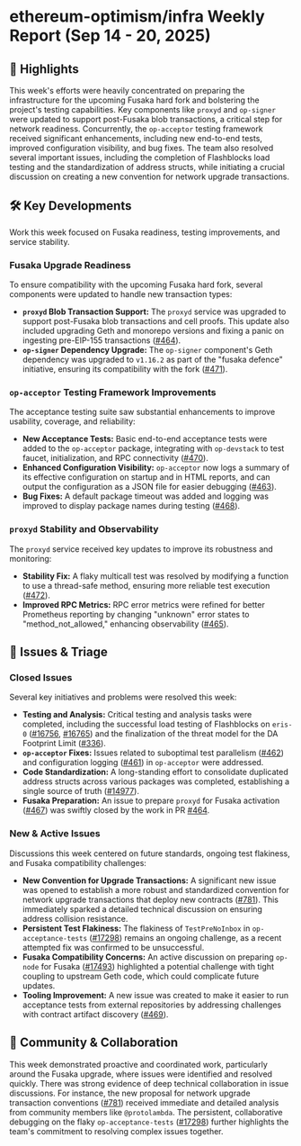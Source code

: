 # ethereum-optimism/infra Weekly Report (Sep 14 - 20, 2025)

## 🚀 Highlights
This week's efforts were heavily concentrated on preparing the infrastructure for the upcoming Fusaka hard fork and bolstering the project's testing capabilities. Key components like `proxyd` and `op-signer` were updated to support post-Fusaka blob transactions, a critical step for network readiness. Concurrently, the `op-acceptor` testing framework received significant enhancements, including new end-to-end tests, improved configuration visibility, and bug fixes. The team also resolved several important issues, including the completion of Flashblocks load testing and the standardization of address structs, while initiating a crucial discussion on creating a new convention for network upgrade transactions.

## 🛠️ Key Developments
Work this week focused on Fusaka readiness, testing improvements, and service stability.

### Fusaka Upgrade Readiness
To ensure compatibility with the upcoming Fusaka hard fork, several components were updated to handle new transaction types:
- **`proxyd` Blob Transaction Support:** The `proxyd` service was upgraded to support post-Fusaka blob transactions and cell proofs. This update also included upgrading Geth and monorepo versions and fixing a panic on ingesting pre-EIP-155 transactions ([#464](https://github.com/ethereum-optimism/infra/pull/464)).
- **`op-signer` Dependency Upgrade:** The `op-signer` component's Geth dependency was upgraded to `v1.16.2` as part of the "fusaka defence" initiative, ensuring its compatibility with the fork ([#471](https://github.com/ethereum-optimism/infra/pull/471)).

### `op-acceptor` Testing Framework Improvements
The acceptance testing suite saw substantial enhancements to improve usability, coverage, and reliability:
- **New Acceptance Tests:** Basic end-to-end acceptance tests were added to the `op-acceptor` package, integrating with `op-devstack` to test faucet, initialization, and RPC connectivity ([#470](https://github.com/ethereum-optimism/infra/pull/470)).
- **Enhanced Configuration Visibility:** `op-acceptor` now logs a summary of its effective configuration on startup and in HTML reports, and can output the configuration as a JSON file for easier debugging ([#463](https://github.com/ethereum-optimism/infra/pull/463)).
- **Bug Fixes:** A default package timeout was added and logging was improved to display package names during testing ([#468](https://github.com/ethereum-optimism/infra/pull/468)).

### `proxyd` Stability and Observability
The `proxyd` service received key updates to improve its robustness and monitoring:
- **Stability Fix:** A flaky multicall test was resolved by modifying a function to use a thread-safe method, ensuring more reliable test execution ([#472](https://github.com/ethereum-optimism/infra/pull/472)).
- **Improved RPC Metrics:** RPC error metrics were refined for better Prometheus reporting by changing "unknown" error states to "method_not_allowed," enhancing observability ([#465](https://github.com/ethereum-optimism/infra/pull/465)).

## 🐛 Issues & Triage

### Closed Issues
Several key initiatives and problems were resolved this week:
- **Testing and Analysis:** Critical testing and analysis tasks were completed, including the successful load testing of Flashblocks on `eris-0` ([#16756](https://github.com/ethereum-optimism/infra/issues/16756), [#16765](https://github.com/ethereum-optimism/infra/issues/16765)) and the finalization of the threat model for the DA Footprint Limit ([#336](https://github.com/ethereum-optimism/infra/issues/336)).
- **`op-acceptor` Fixes:** Issues related to suboptimal test parallelism ([#462](https://github.com/ethereum-optimism/infra/issues/462)) and configuration logging ([#461](https://github.com/ethereum-optimism/infra/issues/461)) in `op-acceptor` were addressed.
- **Code Standardization:** A long-standing effort to consolidate duplicated address structs across various packages was completed, establishing a single source of truth ([#14977](https://github.com/ethereum-optimism/infra/issues/14977)).
- **Fusaka Preparation:** An issue to prepare `proxyd` for Fusaka activation ([#467](https://github.com/ethereum-optimism/infra/issues/467)) was swiftly closed by the work in PR [#464](https://github.com/ethereum-optimism/infra/pull/464).

### New & Active Issues
Discussions this week centered on future standards, ongoing test flakiness, and Fusaka compatibility challenges:
- **New Convention for Upgrade Transactions:** A significant new issue was opened to establish a more robust and standardized convention for network upgrade transactions that deploy new contracts ([#781](https://github.com/ethereum-optimism/infra/issues/781)). This immediately sparked a detailed technical discussion on ensuring address collision resistance.
- **Persistent Test Flakiness:** The flakiness of `TestPreNoInbox` in `op-acceptance-tests` ([#17298](https://github.com/ethereum-optimism/infra/issues/17298)) remains an ongoing challenge, as a recent attempted fix was confirmed to be unsuccessful.
- **Fusaka Compatibility Concerns:** An active discussion on preparing `op-node` for Fusaka ([#17493](https://github.com/ethereum-optimism/infra/issues/17493)) highlighted a potential challenge with tight coupling to upstream Geth code, which could complicate future updates.
- **Tooling Improvement:** A new issue was created to make it easier to run acceptance tests from external repositories by addressing challenges with contract artifact discovery ([#469](https://github.com/ethereum-optimism/infra/issues/469)).

## 💬 Community & Collaboration
This week demonstrated proactive and coordinated work, particularly around the Fusaka upgrade, where issues were identified and resolved quickly. There was strong evidence of deep technical collaboration in issue discussions. For instance, the new proposal for network upgrade transaction conventions ([#781](https://github.com/ethereum-optimism/infra/issues/781)) received immediate and detailed analysis from community members like `@protolambda`. The persistent, collaborative debugging on the flaky `op-acceptance-tests` ([#17298](https://github.com/ethereum-optimism/infra/issues/17298)) further highlights the team's commitment to resolving complex issues together.
